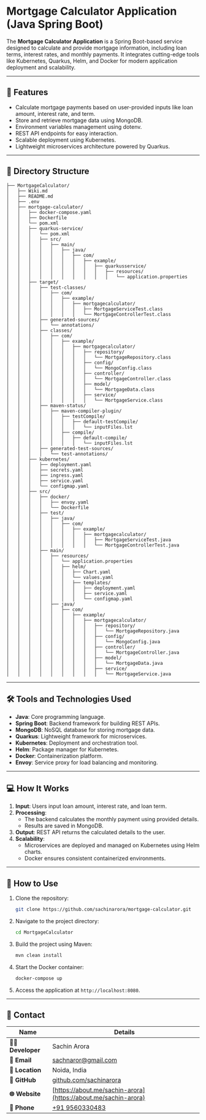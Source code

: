 
# Mortgage Calculator Application (Java Spring Boot)

The **Mortgage Calculator Application** is a Spring Boot-based service designed to calculate and provide mortgage information, including loan terms, interest rates, and monthly payments. It integrates cutting-edge tools like Kubernetes, Quarkus, Helm, and Docker for modern application deployment and scalability.

---

## 🚀 Features

- Calculate mortgage payments based on user-provided inputs like loan amount, interest rate, and term.
- Store and retrieve mortgage data using MongoDB.
- Environment variables management using dotenv.
- REST API endpoints for easy interaction.
- Scalable deployment using Kubernetes.
- Lightweight microservices architecture powered by Quarkus.

---

## 📂 Directory Structure

```
├── MortgageCalculator/
│   ├── Wiki.md
│   ├── README.md
│   ├── .env
│   ├── mortgage-calculator/
│   │   ├── docker-compose.yaml
│   │   ├── Dockerfile
│   │   └── pom.xml
│   │   ├── quarkus-service/
│   │   │   └── pom.xml
│   │   │   ├── src/
│   │   │   │   ├── main/
│   │   │   │   │   ├── java/
│   │   │   │   │   │   ├── com/
│   │   │   │   │   │   │   ├── example/
│   │   │   │   │   │   │   │   ├── quarkusservice/
│   │   │   │   │   │   │   │   │   ├── resources/
│   │   │   │   │   │   │   │   │   │   └── application.properties
│   │   ├── target/
│   │   │   ├── test-classes/
│   │   │   │   ├── com/
│   │   │   │   │   ├── example/
│   │   │   │   │   │   ├── mortgagecalculator/
│   │   │   │   │   │   │   ├── MortgageServiceTest.class
│   │   │   │   │   │   │   └── MortgageControllerTest.class
│   │   │   ├── generated-sources/
│   │   │   │   └── annotations/
│   │   │   ├── classes/
│   │   │   │   ├── com/
│   │   │   │   │   ├── example/
│   │   │   │   │   │   ├── mortgagecalculator/
│   │   │   │   │   │   │   ├── repository/
│   │   │   │   │   │   │   │   └── MortgageRepository.class
│   │   │   │   │   │   │   ├── config/
│   │   │   │   │   │   │   │   └── MongoConfig.class
│   │   │   │   │   │   │   ├── controller/
│   │   │   │   │   │   │   │   └── MortgageController.class
│   │   │   │   │   │   │   ├── model/
│   │   │   │   │   │   │   │   └── MortgageData.class
│   │   │   │   │   │   │   ├── service/
│   │   │   │   │   │   │   │   └── MortgageService.class
│   │   │   ├── maven-status/
│   │   │   │   ├── maven-compiler-plugin/
│   │   │   │   │   ├── testCompile/
│   │   │   │   │   │   ├── default-testCompile/
│   │   │   │   │   │   │   └── inputFiles.lst
│   │   │   │   │   ├── compile/
│   │   │   │   │   │   ├── default-compile/
│   │   │   │   │   │   │   └── inputFiles.lst
│   │   │   ├── generated-test-sources/
│   │   │   │   └── test-annotations/
│   │   ├── kubernetes/
│   │   │   ├── deployment.yaml
│   │   │   ├── secrets.yaml
│   │   │   ├── ingress.yaml
│   │   │   ├── service.yaml
│   │   │   └── configmap.yaml
│   │   ├── src/
│   │   │   ├── docker/
│   │   │   │   ├── envoy.yaml
│   │   │   │   └── Dockerfile
│   │   │   ├── test/
│   │   │   │   ├── java/
│   │   │   │   │   ├── com/
│   │   │   │   │   │   ├── example/
│   │   │   │   │   │   │   ├── mortgagecalculator/
│   │   │   │   │   │   │   │   ├── MortgageServiceTest.java
│   │   │   │   │   │   │   │   └── MortgageControllerTest.java
│   │   │   ├── main/
│   │   │   │   ├── resources/
│   │   │   │   │   └── application.properties
│   │   │   │   │   ├── helm/
│   │   │   │   │   │   ├── Chart.yaml
│   │   │   │   │   │   └── values.yaml
│   │   │   │   │   │   ├── templates/
│   │   │   │   │   │   │   ├── deployment.yaml
│   │   │   │   │   │   │   ├── service.yaml
│   │   │   │   │   │   │   └── configmap.yaml
│   │   │   │   ├── java/
│   │   │   │   │   ├── com/
│   │   │   │   │   │   ├── example/
│   │   │   │   │   │   │   ├── mortgagecalculator/
│   │   │   │   │   │   │   │   ├── repository/
│   │   │   │   │   │   │   │   │   └── MortgageRepository.java
│   │   │   │   │   │   │   │   ├── config/
│   │   │   │   │   │   │   │   │   └── MongoConfig.java
│   │   │   │   │   │   │   │   ├── controller/
│   │   │   │   │   │   │   │   │   └── MortgageController.java
│   │   │   │   │   │   │   │   ├── model/
│   │   │   │   │   │   │   │   │   └── MortgageData.java
│   │   │   │   │   │   │   │   ├── service/
│   │   │   │   │   │   │   │   │   └── MortgageService.java

```

---

## 🛠️ Tools and Technologies Used

- **Java**: Core programming language.
- **Spring Boot**: Backend framework for building REST APIs.
- **MongoDB**: NoSQL database for storing mortgage data.
- **Quarkus**: Lightweight framework for microservices.
- **Kubernetes**: Deployment and orchestration tool.
- **Helm**: Package manager for Kubernetes.
- **Docker**: Containerization platform.
- **Envoy**: Service proxy for load balancing and monitoring.

---

## 💻 How It Works

1. **Input**: Users input loan amount, interest rate, and loan term.
2. **Processing**:
    - The backend calculates the monthly payment using provided details.
    - Results are saved in MongoDB.
3. **Output**: REST API returns the calculated details to the user.
4. **Scalability**:
    - Microservices are deployed and managed on Kubernetes using Helm charts.
    - Docker ensures consistent containerized environments.

---

## 📝 How to Use

1. Clone the repository:
   ```bash
   git clone https://github.com/sachinarora/mortgage-calculator.git
   ```
2. Navigate to the project directory:
   ```bash
   cd MortgageCalculator
   ```
3. Build the project using Maven:
   ```bash
   mvn clean install
   ```
4. Start the Docker container:
   ```bash
   docker-compose up
   ```
5. Access the application at `http://localhost:8080`.

---

## 📩 Contact

| Name              | Details                             |
|-------------------|-------------------------------------|
| **👨‍💻 Developer**  | Sachin Arora                      |
| **📧 Email**       | [sachnaror@gmail.com](mailto:sachnaror@gmail.com) |
| **📍 Location**    | Noida, India                       |
| **📂 GitHub**      | [github.com/sachinarora](https://github.com/sachinarora) |
| **🌐 Website**     | [https://about.me/sachin-arora](https://about.me/sachin-arora) |
| **📱 Phone**       | [+91 9560330483](tel:+919560330483) |
